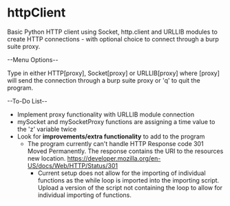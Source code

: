# httpClient
Basic Python HTTP client using Socket, http.client and URLLIB modules to create HTTP connections - with optional choice to connect through a burp suite proxy. 

--Menu Options--

Type in either HTTP[proxy], Socket[proxy] or URLLIB[proxy] where [proxy] will send the connection through a burp suite proxy or 'q' to quit the program.

--To-Do List--
  - Implement proxy functionality with URLLIB module connection
  - mySocket and mySocketProxy functions are assigning a time value to the 'z' variable twice
  - Look for **improvements/extra functionality** to add to the program
    - The program currently can't handle HTTP Response code 301 Moved Permanently. The response contains the URI to the resources new             location. https://developer.mozilla.org/en-US/docs/Web/HTTP/Status/301
		- Current setup does not allow for the importing of individual functions as the while loop is imported into the importing script. 					Upload a version of the script not containing the loop to allow for individual importing of functions.
